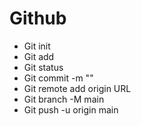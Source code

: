 # Github

<!-- Version 1.0.0 -->

- Git init
- Git add
- Git status
- Git commit -m ""
- Git remote add origin URL
- Git branch -M main
- Git push -u origin main
